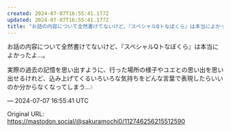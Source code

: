 ```yaml
---
created: 2024-07-07T16:55:41.177Z
updated: 2024-07-07T16:55:41.177Z
title: "お話の内容について全然書けてないけど、『スペシャルQトなぼくら』は本当によかった[...]"
---
```


<p>お話の内容について全然書けてないけど、『スペシャルQトなぼくら』は本当によかったよ…。</p><p>実際の過去の記憶を思い出すように、行った場所の様子やユエとの思い出を思い出せるけれど、込み上げてくるいろいろな気持ちをどんな言葉で表現したらいいのか分からなくなってしまう…💧</p>

&mdash; 2024-07-07 16:55:41 UTC

Original URL: https://mastodon.social/@sakuramochi0/112746256215512590
